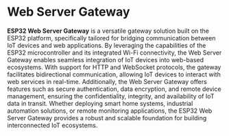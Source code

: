 # Web Server Gateway

**ESP32 Web Server Gateway** is a versatile gateway solution built on the ESP32 platform, specifically tailored for bridging communication between IoT devices and web applications. By leveraging the capabilities of the ESP32 microcontroller and its integrated Wi-Fi connectivity, the Web Server Gateway enables seamless integration of IoT devices into web-based ecosystems. With support for HTTP and WebSocket protocols, the gateway facilitates bidirectional communication, allowing IoT devices to interact with web services in real-time. Additionally, the Web Server Gateway offers features such as secure authentication, data encryption, and remote device management, ensuring the confidentiality, integrity, and availability of IoT data in transit. Whether deploying smart home systems, industrial automation solutions, or remote monitoring applications, the ESP32 Web Server Gateway provides a robust and scalable foundation for building interconnected IoT ecosystems.
 
